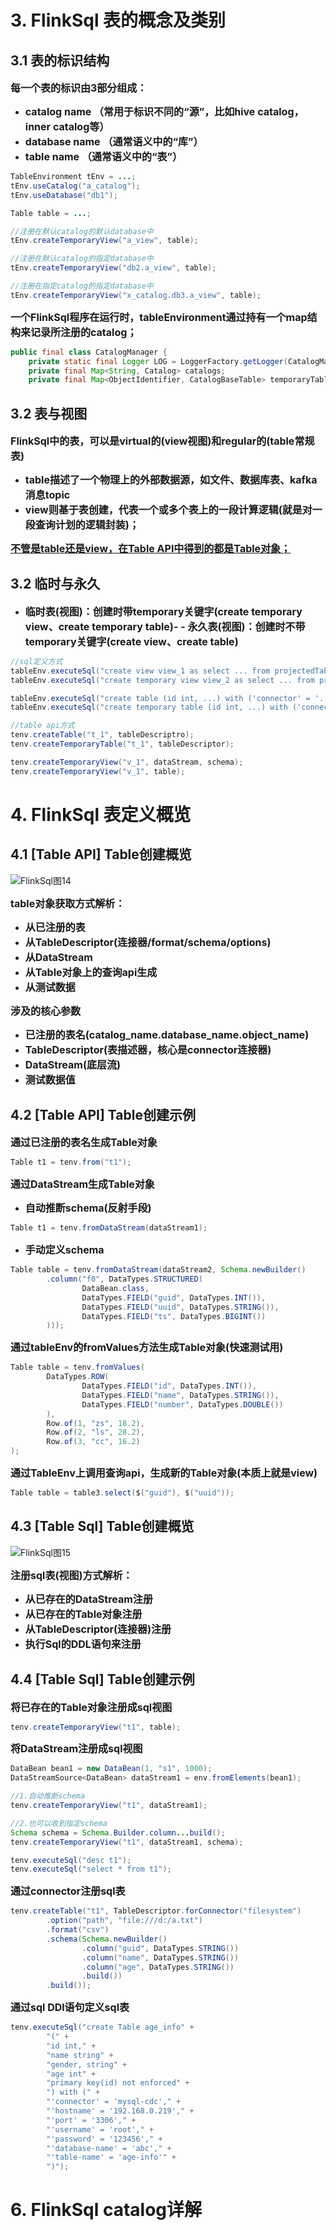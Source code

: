 # 3. FlinkSql 表的概念及类别

## 3.1 表的标识结构

<font size=3><b>每一个表的标识由3部分组成：</b></font>

- <font size=3><b>catalog name （常用于标识不同的“源”，比如hive catalog，inner catalog等）</b></font>
- <font size=3><b>database name  （通常语义中的“库”）</b></font>
- <font size=3><b>table name  （通常语义中的“表”）
</b></font>

```java
TableEnvironment tEnv = ...;
tEnv.useCatalog("a_catalog");
tEnv.useDatabase("db1");

Table table = ...;

//注册在默认catalog的默认database中
tEnv.createTemporaryView("a_view", table);

//注册在默认catalog的指定database中
tEnv.createTemporaryView("db2.a_view", table);

//注册在指定catalog的指定database中
tEnv.createTemporaryView("x_catalog.db3.a_view", table);
```


<font size=3><b>一个FlinkSql程序在运行时，tableEnvironment通过持有一个map结构来记录所注册的catalog；
</b></font>

```java
public final class CatalogManager {
    private static final Logger LOG = LoggerFactory.getLogger(CatalogManager.class);
    private final Map<String, Catalog> catalogs;
    private final Map<ObjectIdentifier, CatalogBaseTable> temporaryTables;
```



## 3.2 表与视图

<font size=3><b>FlinkSql中的表，可以是virtual的(view视图)和regular的(table常规表)</b></font>

- <font size=3><b>table描述了一个物理上的外部数据源，如文件、数据库表、kafka消息topic</b></font>
- <font size=3><b>view则基于表创建，代表一个或多个表上的一段计算逻辑(就是对一段查询计划的逻辑封装)；</b></font>

<font size=3><b><u>不管是table还是view，在Table API中得到的都是Table对象；</u>
</b></font>

## 3.2 临时与永久

- <font size=3><b>临时表(视图)：创建时带temporary关键字(create temporary view、create temporary table)- - 永久表(视图)：创建时不带temporary关键字(create view、create table)
</b></font>

```java
//sql定义方式
tableEnv.executeSql("create view view_1 as select ... from projectedTable")
tableEnv.executeSql("create temporary view view_2 as select ... from projectedTable")

tableEnv.executeSql("create table (id int, ...) with ('connector' = '...')")
tableEnv.executeSql("create temporary table (id int, ...) with ('connector' = '...')")

//table api方式
tenv.createTable("t_1", tableDescriptro);
tenv.createTemporaryTable("t_1", tableDescriptor);

tenv.createTemporaryView("v_1", dataStream, schema);
tenv.createTemporaryView("v_1", table);
```





# 4. FlinkSql 表定义概览

## 4.1 [Table API] Table创建概览

![FlinkSql图14](https://cdn.jsdelivr.net/gh/YiYuTET/ImageStorage/202304132014123.png)

<font size=3><b>table对象获取方式解析：</b></font>

- <font size=3><b>从已注册的表</b></font>
- <font size=3><b>从TableDescriptor(连接器/format/schema/options)</b></font>
- <font size=3><b>从DataStream</b></font>
- <font size=3><b>从Table对象上的查询api生成</b></font>
- <font size=3><b>从测试数据
</b></font>

<font size=3><b>涉及的核心参数</b></font>

- <font size=3><b>已注册的表名(catalog_name.database_name.object_name)</b></font>
- <font size=3><b>TableDescriptor(表描述器，核心是connector连接器)</b></font>
- <font size=3><b>DataStream(底层流)</b></font>
- <font size=3><b>测试数据值
</b></font>



## 4.2 [Table API] Table创建示例

<font size=3><b>通过已注册的表名生成Table对象
</b></font>

```java
Table t1 = tenv.from("t1");
```

<font size=3><b>通过DataStream生成Table对象</b></font>

- <font size=3><b>自动推断schema(反射手段)
</b></font>

```java
Table t1 = tenv.fromDataStream(dataStream1);
```

- <font size=3><b>手动定义schema
</b></font>

```java
Table table = tenv.fromDataStream(dataStream2, Schema.newBuilder()
        .column("f0", DataTypes.STRUCTURED(
                DataBean.class,
                DataTypes.FIELD("guid", DataTypes.INT()),
                DataTypes.FIELD("uuid", DataTypes.STRING()),
                DataTypes.FIELD("ts", DataTypes.BIGINT())
        )));
```


<font size=3><b>通过tableEnv的fromValues方法生成Table对象(快速测试用)
</b></font>

```java
Table table = tenv.fromValues(
        DataTypes.ROW(
                DataTypes.FIELD("id", DataTypes.INT()),
                DataTypes.FIELD("name", DataTypes.STRING()),
                DataTypes.FIELD("number", DataTypes.DOUBLE())
        ),
        Row.of(1, "zs", 18.2),
        Row.of(2, "ls", 28.2),
        Row.of(3, "cc", 16.2)
);
```


<font size=3><b>通过TableEnv上调用查询api，生成新的Table对象(本质上就是view)
</b></font>

```java
Table table = table3.select($("guid"), $("uuid"));
```



## 4.3 [Table Sql] Table创建概览

![FlinkSql图15](https://cdn.jsdelivr.net/gh/YiYuTET/ImageStorage/202304132014728.png)

<font size=3><b>注册sql表(视图)方式解析：</b></font>

- <font size=3><b>从已存在的DataStream注册</b></font>
- <font size=3><b>从已存在的Table对象注册</b></font>
- <font size=3><b>从TableDescriptor(连接器)注册</b></font>
- <font size=3><b>执行Sql的DDL语句来注册
</b></font>


## 4.4 [Table Sql] Table创建示例

<font size=3><b>将已存在的Table对象注册成sql视图
</b></font>

```java
tenv.createTemporaryView("t1", table);
```

<font size=3><b>将DataStream注册成sql视图
</b></font>

```java
DataBean bean1 = new DataBean(1, "s1", 1000);
DataStreamSource<DataBean> dataStream1 = env.fromElements(bean1);

//1.自动推断schema
tenv.createTemporaryView("t1", dataStream1);

//2.也可以收到指定schema
Schema schema = Schema.Builder.column...build();
tenv.createTemporaryView("t1", dataStream1, schema);

tenv.executeSql("desc t1");
tenv.executeSql("select * from t1");
```


<font size=3><b>通过connector注册sql表
</b></font>

```java
tenv.createTable("t1", TableDescriptor.forConnector("filesystem")
        .option("path", "file:///d:/a.txt")
        .format("csv")
        .schema(Schema.newBuilder()
                .column("guid", DataTypes.STRING())
                .column("name", DataTypes.STRING())
                .column("age", DataTypes.STRING())
                .build())
        .build());
```


<font size=3><b>通过sql DDl语句定义sql表
</b></font>

```java
tenv.executeSql("create Table age_info" +
        "(" +
        "id int," +
        "name string" +
        "gender, string" +
        "age int" +
        "primary key(id) not enforced" +
        ") with (" +
        "'connector' = 'mysql-cdc'," +
        "'hostname' = '192.168.0.219'," +
        "'port' = '3306'," +
        "'username' = 'root'," +
        "'password' = '123456'," +
        "'database-name' = 'abc'," +
        "'table-name' = 'age-info'" +
        ")");
```

# 6. FlinkSql catalog详解